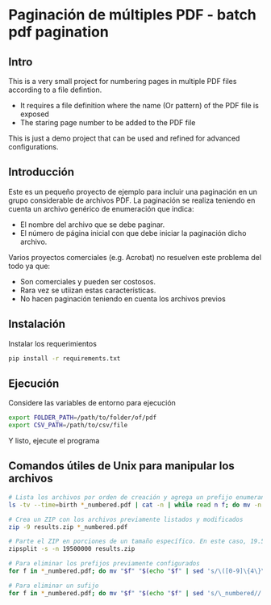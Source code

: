 
# Paginación de múltiples PDF - batch pdf pagination

## Intro

This is a very small project for numbering pages in multiple PDF files according to a file defintion.
- It requires a file definition where the name (Or pattern) of the PDF file is exposed
- The staring page number to be added to the PDF file

This is just a demo project that can be used and refined for advanced configurations.

## Introducción

Este es un pequeño proyecto de ejemplo para incluir una paginación en un grupo considerable de archivos PDF. 
La paginación se realiza teniendo en cuenta un archivo genérico de enumeración que indica:
- El nombre del archivo que se debe paginar.
- El número de página inicial con que debe iniciar la paginación dicho archivo.

Varios proyectos comerciales (e.g. Acrobat) no resuelven este problema del todo ya que:
- Son comerciales y pueden ser costosos.
- Rara vez se utiizan estas características.
- No hacen paginación teniendo en cuenta los archivos previos


## Instalación

Instalar los requerimientos

```bash
pip install -r requirements.txt
```

## Ejecución

Considere las variables de entorno para ejecución

```bash
export FOLDER_PATH=/path/to/folder/of/pdf
export CSV_PATH=/path/to/csv/file
```

Y listo, ejecute el programa


## Comandos útiles de Unix para manipular los archivos


```bash
# Lista los archivos por orden de creación y agrega un prefijo enumerando los archivos
ls -tv --time=birth *_numbered.pdf | cat -n | while read n f; do mv -n "$f" `printf "%04d_%s" $n $f`; done

# Crea un ZIP con los archivos previamente listados y modificados
zip -9 results.zip *_numbered.pdf

# Parte el ZIP en porciones de un tamaño específico. En este caso, 19.5 MB
zipsplit -s -n 19500000 results.zip

# Para eliminar los prefijos previamente configurados
for f in *_numbered.pdf; do mv "$f" "$(echo "$f" | sed 's/\([0-9]\{4\}\_[0-9]\{1\}_\)//')"; done

# Para eliminar un sufijo
for f in *_numbered.pdf; do mv "$f" "$(echo "$f" | sed 's/\_numbered//')"; done


```